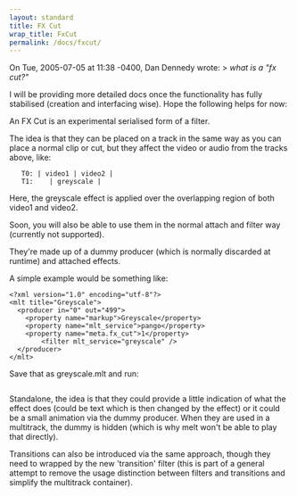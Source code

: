 ```yaml
---
layout: standard
title: FX Cut
wrap_title: FxCut
permalink: /docs/fxcut/
---
```


On Tue, 2005-07-05 at 11:38 -0400, Dan Dennedy wrote: &gt; *what is a "fx
cut?"*

I will be providing more detailed docs once the functionality has fully
stabilised (creation and interfacing wise). Hope the following helps for
now:

An FX Cut is an experimental serialised form of a filter.

The idea is that they can be placed on a track in the same way as you
can place a normal clip or cut, but they affect the video or audio from
the tracks above, like:

```
   T0: | video1 | video2 |
   T1:    | greyscale |
```

Here, the greyscale effect is applied over the overlapping region of
both video1 and video2.

Soon, you will also be able to use them in the normal attach and filter
way (currently not supported).

They're made up of a dummy producer (which is normally discarded at
runtime) and attached effects.

A simple example would be something like:

```
<?xml version="1.0" encoding="utf-8"?>
<mlt title="Greyscale">
  <producer in="0" out="499">
    <property name="markup">Greyscale</property>
    <property name="mlt_service">pango</property>
    <property name="meta.fx_cut">1</property>
        <filter mlt_service="greyscale" />
  </producer>
</mlt>
```

Save that as greyscale.mlt and run:

```melt colour:blue -track greyscale.mlt
```

Standalone, the idea is that they could provide a little indication of
what the effect does (could be text which is then changed by the effect)
or it could be a small animation via the dummy producer. When they are
used in a multitrack, the dummy is hidden (which is why melt won't be
able to play that directly).

Transitions can also be introduced via the same approach, though they
need to wrapped by the new 'transition' filter (this is part of a
general attempt to remove the usage distinction between filters and
transitions and simplify the multitrack container).

